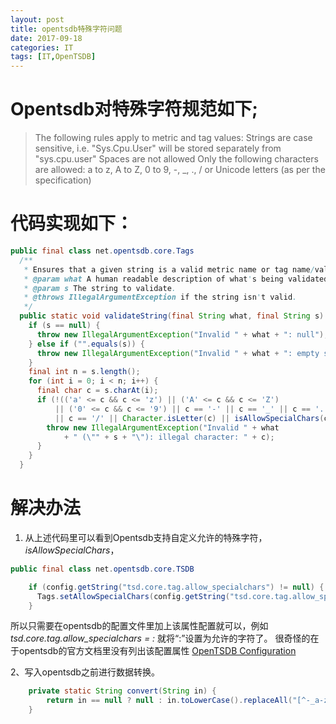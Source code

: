 ```yaml
---
layout: post
title: opentsdb特殊字符问题
date: 2017-09-18
categories: IT
tags: [IT,OpenTSDB]
---
```


# Opentsdb对特殊字符规范如下;


> The following rules apply to metric and tag values:
Strings are case sensitive, i.e. "Sys.Cpu.User" will be stored separately from "sys.cpu.user"
Spaces are not allowed
Only the following characters are allowed: a to z, A to Z, 0 to 9, -, _, ., / or Unicode letters (as per the specification)

# 代码实现如下：
```java
public final class net.opentsdb.core.Tags
  /**
   * Ensures that a given string is a valid metric name or tag name/value.
   * @param what A human readable description of what's being validated.
   * @param s The string to validate.
   * @throws IllegalArgumentException if the string isn't valid.
   */
  public static void validateString(final String what, final String s) {
    if (s == null) {
      throw new IllegalArgumentException("Invalid " + what + ": null");
    } else if ("".equals(s)) {
      throw new IllegalArgumentException("Invalid " + what + ": empty string");
    }
    final int n = s.length();
    for (int i = 0; i < n; i++) {
      final char c = s.charAt(i);
      if (!(('a' <= c && c <= 'z') || ('A' <= c && c <= 'Z')
          || ('0' <= c && c <= '9') || c == '-' || c == '_' || c == '.'
          || c == '/' || Character.isLetter(c) || isAllowSpecialChars(c))) {
        throw new IllegalArgumentException("Invalid " + what
            + " (\"" + s + "\"): illegal character: " + c);
      }
    }
  }
```

# 解决办法
1. 从上述代码里可以看到Opentsdb支持自定义允许的特殊字符，*isAllowSpecialChars*，

```java
public final class net.opentsdb.core.TSDB

    if (config.getString("tsd.core.tag.allow_specialchars") != null) {
      Tags.setAllowSpecialChars(config.getString("tsd.core.tag.allow_specialchars"));
    }
```

所以只需要在opentsdb的配置文件里加上该属性配置就可以，例如 *tsd.core.tag.allow_specialchars = :* 就将“:”设置为允许的字符了。
很奇怪的在于opentsdb的官方文档里没有列出该配置属性 [OpenTSDB Configuration](http://opentsdb.net/docs/build/html/user_guide/configuration.html)

2、写入opentsdb之前进行数据转换。
```java
    private static String convert(String in) {
        return in == null ? null : in.toLowerCase().replaceAll("[^-_a-z0-9.\\u4e00-\\u9fa5]", "_");
    }
```
